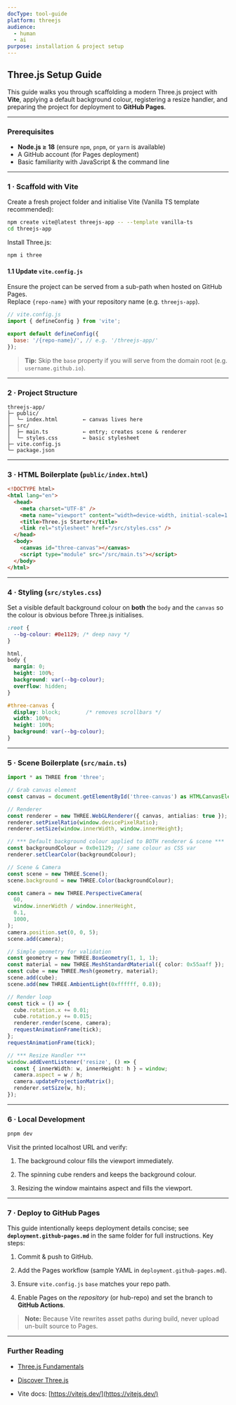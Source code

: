 ```yaml
---
docType: tool-guide
platform: threejs
audience:
  - human
  - ai
purpose: installation & project setup
---
```


## Three.js Setup Guide

This guide walks you through scaffolding a modern Three.js project with **Vite**, applying a default background colour, registering a resize handler, and preparing the project for deployment to **GitHub Pages**.

---

### Prerequisites
- **Node.js ≥ 18** (ensure `npm`, `pnpm`, or `yarn` is available)
- A GitHub account (for Pages deployment)
- Basic familiarity with JavaScript & the command line

---

### 1 · Scaffold with Vite

Create a fresh project folder and initialise Vite (Vanilla TS template recommended):

```bash
npm create vite@latest threejs-app -- --template vanilla-ts
cd threejs-app
```

Install Three.js:

```bash
npm i three
```

#### 1.1 Update `vite.config.js`

Ensure the project can be served from a sub-path when hosted on GitHub Pages.  
Replace `{repo-name}` with your repository name (e.g. `threejs-app`).

```js
// vite.config.js
import { defineConfig } from 'vite';

export default defineConfig({
  base: '/{repo-name}/', // e.g. '/threejs-app/'
});
```

> **Tip:** Skip the `base` property if you will serve from the domain root (e.g. `username.github.io`).

---

### 2 · Project Structure

```
threejs-app/
├─ public/
│  └─ index.html        ← canvas lives here
├─ src/
│  ├─ main.ts           ← entry; creates scene & renderer
│  └─ styles.css        ← basic stylesheet
├─ vite.config.js
└─ package.json
```

---

### 3 · HTML Boilerplate (`public/index.html`)

```html
<!DOCTYPE html>
<html lang="en">
  <head>
    <meta charset="UTF-8" />
    <meta name="viewport" content="width=device-width, initial-scale=1.0" />
    <title>Three.js Starter</title>
    <link rel="stylesheet" href="/src/styles.css" />
  </head>
  <body>
    <canvas id="three-canvas"></canvas>
    <script type="module" src="/src/main.ts"></script>
  </body>
</html>
```

---

### 4 · Styling (`src/styles.css`)

Set a visible default background colour on **both** the `body` and the `canvas` so the colour is obvious before Three.js initialises.

```css
:root {
  --bg-colour: #0e1129; /* deep navy */
}

html,
body {
  margin: 0;
  height: 100%;
  background: var(--bg-colour);
  overflow: hidden;
}

#three-canvas {
  display: block;        /* removes scrollbars */
  width: 100%;
  height: 100%;
  background: var(--bg-colour);
}
```

---

### 5 · Scene Boilerplate (`src/main.ts`)

```ts
import * as THREE from 'three';

// Grab canvas element
const canvas = document.getElementById('three-canvas') as HTMLCanvasElement;

// Renderer
const renderer = new THREE.WebGLRenderer({ canvas, antialias: true });
renderer.setPixelRatio(window.devicePixelRatio);
renderer.setSize(window.innerWidth, window.innerHeight);

// *** Default background colour applied to BOTH renderer & scene ***
const backgroundColour = 0x0e1129; // same colour as CSS var
renderer.setClearColor(backgroundColour);

// Scene & Camera
const scene = new THREE.Scene();
scene.background = new THREE.Color(backgroundColour);

const camera = new THREE.PerspectiveCamera(
  60,
  window.innerWidth / window.innerHeight,
  0.1,
  1000,
);
camera.position.set(0, 0, 5);
scene.add(camera);

// Simple geometry for validation
const geometry = new THREE.BoxGeometry(1, 1, 1);
const material = new THREE.MeshStandardMaterial({ color: 0x55aaff });
const cube = new THREE.Mesh(geometry, material);
scene.add(cube);
scene.add(new THREE.AmbientLight(0xffffff, 0.8));

// Render loop
const tick = () => {
  cube.rotation.x += 0.01;
  cube.rotation.y += 0.015;
  renderer.render(scene, camera);
  requestAnimationFrame(tick);
};
requestAnimationFrame(tick);

// *** Resize Handler ***
window.addEventListener('resize', () => {
  const { innerWidth: w, innerHeight: h } = window;
  camera.aspect = w / h;
  camera.updateProjectionMatrix();
  renderer.setSize(w, h);
});
```

---

### 6 · Local Development

```bash
pnpm dev
```

Visit the printed localhost URL and verify:

1. The background colour fills the viewport immediately.
    
2. The spinning cube renders and keeps the background colour.
    
3. Resizing the window maintains aspect and fills the viewport.
    

---

### 7 · Deploy to GitHub Pages

This guide intentionally keeps deployment details concise; see **`deployment.github-pages.md`** in the same folder for full instructions. Key steps:

1. Commit & push to GitHub.
    
2. Add the Pages workflow (sample YAML in `deployment.github-pages.md`).
    
3. Ensure `vite.config.js` `base` matches your repo path.
    
4. Enable Pages on the _repository_ (or hub-repo) and set the branch to **GitHub Actions**.
    

> **Note:** Because Vite rewrites asset paths during build, never upload un-built source to Pages.

---

### Further Reading

- [Three.js Fundamentals](https://threejsfundamentals.org/)
    
- [Discover Three.js](https://discoverthreejs.com/)
    
- Vite docs: [https://vitejs.dev/](https://vitejs.dev/)